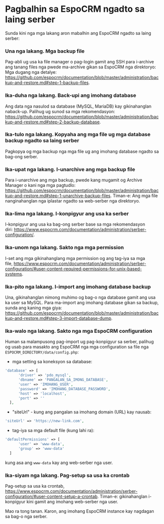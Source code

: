 # Pagbalhin sa EspoCRM ngadto sa laing serber

Sunda kini nga mga lakang aron mabalhin ang EspoCRM ngadto sa laing serber:

### Una nga lakang. Mga backup file

Pag-abli ug usa ka file manager o pag-login gamit ang SSH para i-archive ang tanang files nga pwede ma-archive gikan sa EspoCRM nga direktoryo: Mga dugang nga detalye: https://github.com/espocrm/documentation/blob/master/administration/backup-and-restore.md#step-1-backup-files.

### Ika-duha nga lakang. Back-upi ang imohang database

Ang data nga nasulod sa database (MySQL, MariaDB) kay gikinahanglan naback-up. Palihug ug sunod sa mga rekomendasyon:
https://github.com/espocrm/documentation/blob/master/administration/backup-and-restore.md#step-2-backup-database.

### Ika-tulo nga lakang. Kopyaha ang mga file ug mga database backup ngadto sa laing serber

Pagkopya og mga backup nga mga file ug ang imohang database ngadto sa bag-ong serber.

### Ika-upat nga lakang. I-unarchive ang mga backup file

Para i-unarchive ang mga backup, pwede kang mugamit og Archive Manager o kani nga mga pagtudlo: https://github.com/espocrm/documentation/blob/master/administration/backup-and-restore.md#step-1-unarchive-backup-files. 
Timan-e: Ang mga file nanginahanglan nga iplastar ngadto sa web-serber nga direktoryo.

### Ika-lima nga lakang. I-konpigyur ang usa ka serber

I-konpigyur ang usa ka bag-ong serber base sa mga rekomendasyon diri: https://www.espocrm.com/documentation/administration/serber-configuration/.

### Ika-unom nga lakang. Sakto nga mga permission

I-set ang mga gikinahanglang mga permission og ang tag-iya sa mga file, https://www.espocrm.com/documentation/administration/serber-configuration/#user-content-required-permissions-for-unix-based-systems.

### Ika-pito nga lakang. I-import ang imohang database backup

Una, gikinahanglan nimong muhimo og bag-o nga database gamit ang usa ka user sa MySQL. Para ma-import ang imohang database gikan sa backup, sunda ang kaning mga giya: https://github.com/espocrm/documentation/blob/master/administration/backup-and-restore.md#step-3-import-database-dump.

### Ika-walo nga lakang. Sakto nga mga EspoCRM configuration

Human sa malampusong pag-import ug pag-konpigyur sa serber, palihug og usab para masakto ang EspoCRM nga mga configuration sa file nga `ESPOCRM_DIRECTORY/data/config.php`:

 * mga setting sa koneksyon sa database:
  
  ```php
  'database' => [
        'driver' => 'pdo_mysql',
        'dbname' => 'PANGALAN_SA_IMONG_DATABASE',
        'user' => 'IMOHANG_USER',
        'password' => 'IMOHANG_DATABASE_PASSWORD',
        'host' => 'localhost',
        'port' => ''
    ],
  ```
   
   * "siteUrl" - kung ang pangalan sa imohang domain (URL) kay nausab:
  
  ```php
  'siteUrl' => 'https://new-link.com',
  ```
  
  * tag-iya sa mga default file (kung lahi ra):
  
  ```php
  'defaultPermissions' => [
        'user' => 'www-data',
        'group' => 'www-data'
    ]
  ```

  kung asa ang `www-data` kay ang web-serber nga user.

### Ika-siyam nga lakang. Pag-setup sa usa ka crontab

Pag-setup sa usa ka crontab, https://www.espocrm.com/documentation/administration/serber-configuration/#user-content-setup-a-crontab.
Timan-e: gikinahanglan i-konpigyur kini gamit ang imohang web-serber nga user.

Mao ra tong tanan. Karon, ang imohang EspoCRM instance kay nagdagan sa bag-o nga serber.
